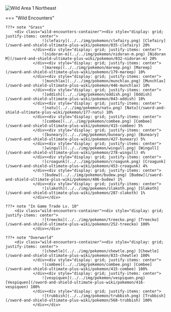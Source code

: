 <img src="../../img/routes/Wild Area 1 Northeast.png" alt="Wild Area 1 Northeast"/>

=== "Wild Encounters"


	???+ note "Grass"
		<div class="wild-encounters-container"><div style="display: grid; justify-items: center">
                    ![clefairy](../../img/pokemon/clefairy.png) [Clefairy](/sword-and-shield-ultimate-plus-wiki/pokemon/035-clefairy) 20%
                </div><div style="display: grid; justify-items: center">
                    ![nidoran-m](../../img/pokemon/nidoran-m.png) [Nidoran M](/sword-and-shield-ultimate-plus-wiki/pokemon/032-nidoran-m) 20%
                </div><div style="display: grid; justify-items: center">
                    ![mareep](../../img/pokemon/mareep.png) [Mareep](/sword-and-shield-ultimate-plus-wiki/pokemon/179-mareep) 10%
                </div><div style="display: grid; justify-items: center">
                    ![munchlax](../../img/pokemon/munchlax.png) [Munchlax](/sword-and-shield-ultimate-plus-wiki/pokemon/446-munchlax) 10%
                </div><div style="display: grid; justify-items: center">
                    ![oddish](../../img/pokemon/oddish.png) [Oddish](/sword-and-shield-ultimate-plus-wiki/pokemon/043-oddish) 10%
                </div><div style="display: grid; justify-items: center">
                    ![natu](../../img/pokemon/natu.png) [Natu](/sword-and-shield-ultimate-plus-wiki/pokemon/177-natu) 10%
                </div><div style="display: grid; justify-items: center">
                    ![combee](../../img/pokemon/combee.png) [Combee](/sword-and-shield-ultimate-plus-wiki/pokemon/415-combee) 5%
                </div><div style="display: grid; justify-items: center">
                    ![buneary](../../img/pokemon/buneary.png) [Buneary](/sword-and-shield-ultimate-plus-wiki/pokemon/427-buneary) 5%
                </div><div style="display: grid; justify-items: center">
                    ![wingull](../../img/pokemon/wingull.png) [Wingull](/sword-and-shield-ultimate-plus-wiki/pokemon/278-wingull) 4%
                </div><div style="display: grid; justify-items: center">
                    ![croagunk](../../img/pokemon/croagunk.png) [Croagunk](/sword-and-shield-ultimate-plus-wiki/pokemon/453-croagunk) 4%
                </div><div style="display: grid; justify-items: center">
                    ![budew](../../img/pokemon/budew.png) [Budew](/sword-and-shield-ultimate-plus-wiki/pokemon/406-budew) 1%
                </div><div style="display: grid; justify-items: center">
                    ![slakoth](../../img/pokemon/slakoth.png) [Slakoth](/sword-and-shield-ultimate-plus-wiki/pokemon/287-slakoth) 1%
                </div></div>

	???+ note "In Game Trade Lv. 10"
		<div class="wild-encounters-container"><div style="display: grid; justify-items: center">
                    ![treecko](../../img/pokemon/treecko.png) [Treecko](/sword-and-shield-ultimate-plus-wiki/pokemon/252-treecko) 100%
                </div></div>

	???+ note "Overworld"
		<div class="wild-encounters-container"><div style="display: grid; justify-items: center">
                    ![chewtle](../../img/pokemon/chewtle.png) [Chewtle](/sword-and-shield-ultimate-plus-wiki/pokemon/833-chewtle) 100%
                </div><div style="display: grid; justify-items: center">
                    ![combee](../../img/pokemon/combee.png) [Combee](/sword-and-shield-ultimate-plus-wiki/pokemon/415-combee) 100%
                </div><div style="display: grid; justify-items: center">
                    ![vespiquen](../../img/pokemon/vespiquen.png) [Vespiquen](/sword-and-shield-ultimate-plus-wiki/pokemon/416-vespiquen) 100%
                </div><div style="display: grid; justify-items: center">
                    ![trubbish](../../img/pokemon/trubbish.png) [Trubbish](/sword-and-shield-ultimate-plus-wiki/pokemon/568-trubbish) 100%
                </div></div>



